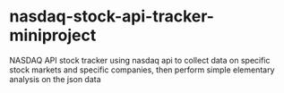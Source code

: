 # nasdaq-stock-api-tracker-miniproject
NASDAQ API stock tracker using nasdaq api to collect data on specific stock markets and specific companies, then perform simple elementary analysis on the json data
